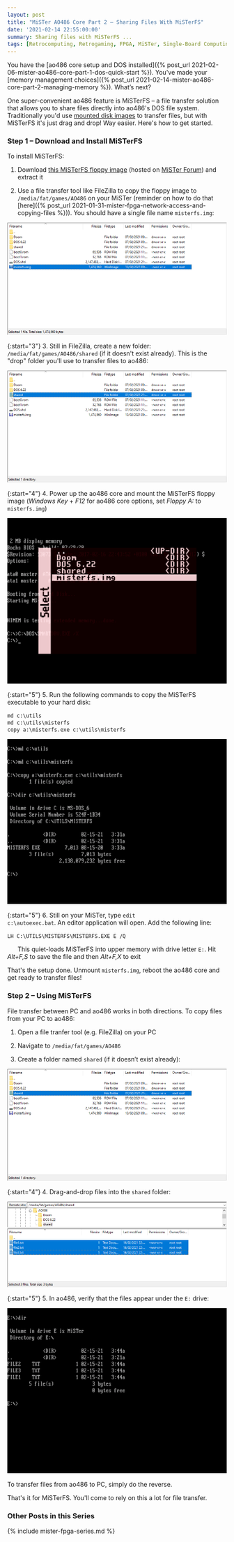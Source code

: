 ```yaml
---
layout: post
title: "MiSTer AO486 Core Part 2 – Sharing Files With MiSTerFS"
date: '2021-02-14 22:55:00:00'
summary: Sharing files with MiSTerFS ...
tags: [Retrocomputing, Retrogaming, FPGA, MiSTer, Single-Board Computing]
---
```


You have the [ao486 core setup and DOS installed]({% post_url 2021-02-06-mister-ao486-core-part-1-dos-quick-start %}). You've made your [memory management choices]({% post_url 2021-02-14-mister-ao486-core-part-2-managing-memory %}). What’s next?

One super-convenient ao486 feature is MiSTerFS – a file transfer solution that allows you to share files directly into ao486's DOS file system. Traditionally you'd use <a href="https://en.wikipedia.org/wiki/Disk_image" target="_blank">mounted disk images</a> to transfer files, but with MiSTerFS it's just drag and drop! Way easier. Here's how to get started.

### Step 1 – Download and Install MiSTerFS

To install MiSTerFS:

1. Download <a href="https://misterfpga.org/download/file.php?id=676" target="_blank">this MiSTerFS floppy image</a> (hosted on <a href="https://misterfpga.org/" target="_blank">MiSTer Forum</a>) and extract it

2. Use a file transfer tool like FileZilla to copy the floppy image to <code>/media/fat/games/AO486</code> on your MiSTer (reminder on how to do that [here]({% post_url 2021-01-31-mister-fpga-network-access-and-copying-files %})). You should have a single file name <code>misterfs.img</code>:

![](/img/posts/mister-ao486-misterfs-floppy-image.png)

{:start="3"}
3. Still in FileZilla, create a new folder: <code>/media/fat/games/AO486/shared</code> (if it doesn't exist already). This is the "drop" folder you'll use to transfer files to ao486:

![](/img/posts/mister-ao486-misterfs-create-shared-folder-using-filezilla.png)

{:start="4"}
4. Power up the ao486 core and mount the MiSTerFS floppy image (*Windows Key* + *F12* for ao486 core options, set *Floppy A:* to <code>misterfs.img</code>)

![](/img/posts/mister-ao486-mount-misterfs-floppy-image-in-ao486.png)

{:start="5"}
5. Run the following commands to copy the MiSTerFS executable to your hard disk:

```
md c:\utils
md c:\utils\misterfs
copy a:\misterfs.exe c:\utils\misterfs
```

![](/img/posts/mister-ao486-copy-misterfs-files-to-ao486-dos.png)

{:start="5"}
6. Still on your MiSTer, type <code>edit c:\autoexec.bat</code>. An editor application will open. Add the following line:

```
LH C:\UTILS\MISTERFS\MISTERFS.EXE E /Q
```

&nbsp;&nbsp;&nbsp;&nbsp;&nbsp;&nbsp;This quiet-loads MiSTerFS into upper memory with drive letter <code>E:</code>. Hit *Alt+F,S* to save the file and then *Alt+F,X* to exit

That's the setup done. Unmount <code>misterfs.img</code>, reboot the ao486 core and get ready to transfer files! 


### Step 2 – Using MiSTerFS

File transfer between PC and ao486 works in both directions. To copy files from your PC to ao486:

1. Open a file tranfer tool (e.g. FileZilla) on your PC

2. Navigate to <code>/media/fat/games/AO486</code>

3. Create a folder named <code>shared</code> (if it doesn’t exist already):

![](/img/posts/mister-ao486-misterfs-create-shared-folder-using-filezilla.png)

{:start="4"}
4. Drag-and-drop files into the <code>shared</code> folder:

![](/img/posts/mister-ao486-misterfs-copy-files-to-shared-folder-using-filezilla.png)

{:start="5"}
5. In ao486, verify that the files appear under the <code>E:</code> drive:

![](/img/posts/mister-ao486-misterfs-files-copied-to-dos-using-filezilla.png)

To transfer files from ao486 to PC, simply do the reverse.

That's it for MiSTerFS. You'll come to rely on this a lot for file transfer.


### Other Posts in this Series

{% include mister-fpga-series.md %}

